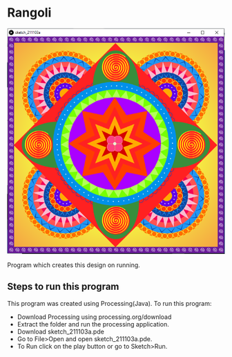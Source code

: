 # Rangoli
![alt text](http://raw.githubusercontent.com/nigeldias27/Rangoli/main/rangoli.PNG)

Program which creates this design on running.
## Steps to run this program
This program was created using Processing(Java).
To run this program:
* Download Processing using processing.org/download
* Extract the folder and run the processing application.
* Download sketch_211103a.pde
* Go to File>Open and open sketch_211103a.pde.
* To Run click on the play button or go to Sketch>Run. 

